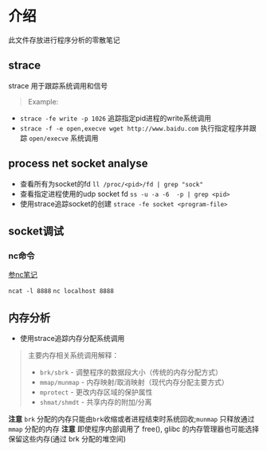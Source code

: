 # 介绍
此文件存放进行程序分析的零散笔记

## strace
strace 用于跟踪系统调用和信号

> Example:
- `strace -fe write -p 1026` 追踪指定pid进程的write系统调用
- `strace -f -e open,execve wget http://www.baidu.com` 执行指定程序并跟踪 `open/execve` 系统调用

## process net socket analyse

- 查看所有为socket的fd `ll /proc/<pid>/fd | grep "sock"`
- 查看指定进程使用的udp socket fd `ss -u -a -6  -p | grep <pid>` 
- 使用strace追踪socket的创建 `strace -fe socket <program-file>`

## socket调试

### nc命令

[参nc笔记](../net/debug/nc_ncat.md)

`ncat -l 8888`
`nc localhost 8888`

## 内存分析

- 使用strace追踪内存分配系统调用
> 主要内存相关系统调用解释：
> * `brk/sbrk` - 调整程序的数据段大小（传统的内存分配方式）
> * `mmap/munmap` - 内存映射/取消映射（现代内存分配主要方式）
> * `mprotect` - 更改内存区域的保护属性
> * `shmat/shmdt` - 共享内存的附加/分离

**注意** `brk` 分配的内存只能由`brk`收缩或者进程结束时系统回收;`munmap` 只释放通过 `mmap` 分配的内存
**注意** 即使程序内部调用了 free(), glibc 的内存管理器也可能选择保留这些内存(通过 brk 分配的堆空间)
